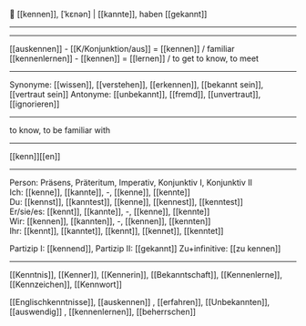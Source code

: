 🤝  [[kennen]], [ˈkɛnən] | [[kannte]], haben [[gekannt]]

---

---
[[auskennen]] - [[K/Konjunktion/aus]] = [[kennen]] / familiar
[[kennenlernen]] - [[kennen]] = [[lernen]] / to get to know, to meet


---

Synonyme: [[wissen]], [[verstehen]], [[erkennen]], [[bekannt sein]], [[vertraut sein]]
Antonyme: [[unbekannt]], [[fremd]], [[unvertraut]], [[ignorieren]]

---
to know, to be familiar with

---
[[kenn]][[en]]
   

---

Person: Präsens, Präteritum, Imperativ, Konjunktiv I, Konjunktiv II  
Ich: [[kenne]], [[kannte]], -, [[kenne]], [[kennte]]  
Du: [[kennst]], [[kanntest]], [[kenne]], [[kennest]], [[kenntest]]  
Er/sie/es: [[kennt]], [[kannte]], -, [[kenne]], [[kennte]]  
Wir: [[kennen]], [[kannten]], -, [[kennen]], [[kennten]]  
Ihr: [[kennt]], [[kanntet]], [[kennt]], [[kennet]], [[kenntet]]  

Partizip I: [[kennend]], 
Partizip II: [[gekannt]]
Zu+infinitive: [[zu kennen]]

---
[[Kenntnis]], [[Kenner]], [[Kennerin]], [[Bekanntschaft]], [[Kennenlerne]], [[Kennzeichen]], [[Kennwort]]


[[Englischkenntnisse]], [[auskennen]]
, [[erfahren]], [[Unbekannten]], [[auswendig]]
, [[kennenlernen]], [[beherrschen]]